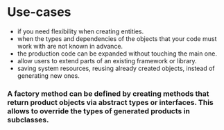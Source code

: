 # Use-cases

- if you need flexibility when creating entities.
- when the types and dependencies of the objects that your code must work with are not known in advance.
- the production code can be expanded without touching the main one.
- allow users to extend parts of an existing framework or library.
- saving system resources, reusing already created objects, instead of generating new ones.

### A factory method can be defined by creating methods that return product objects via abstract types or interfaces. This allows to override the types of generated products in subclasses.
